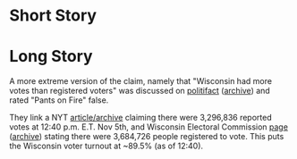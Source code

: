 # Short Story

# Long Story

A more extreme version of the claim, namely that "Wisconsin had more votes than registered voters" was discussed on [politifact](https://www.politifact.com/factchecks/2020/nov/04/tweets/no-wisconsin-doesnt-have-more-ballots-cast-registe/) ([archive](https://web.archive.org/web/20201104210736/https://www.politifact.com/factchecks/2020/nov/04/tweets/no-wisconsin-doesnt-have-more-ballots-cast-registe/)) and rated "Pants on Fire" false.

They link a NYT [article/archive](https://archive.is/fIHLp#selection-2951.0-2951.9) claiming there were 3,296,836	reported votes at 12:40 p.m. E.T. Nov 5th, and  Wisconsin Electoral Commission [page](https://elections.wi.gov/node/7220) ([archive](https://web.archive.org/web/20201104233338/https://elections.wi.gov/node/7220)) stating there were 3,684,726 people registered to vote. This puts the Wisconsin voter turnout at ~89.5% (as of 12:40).
